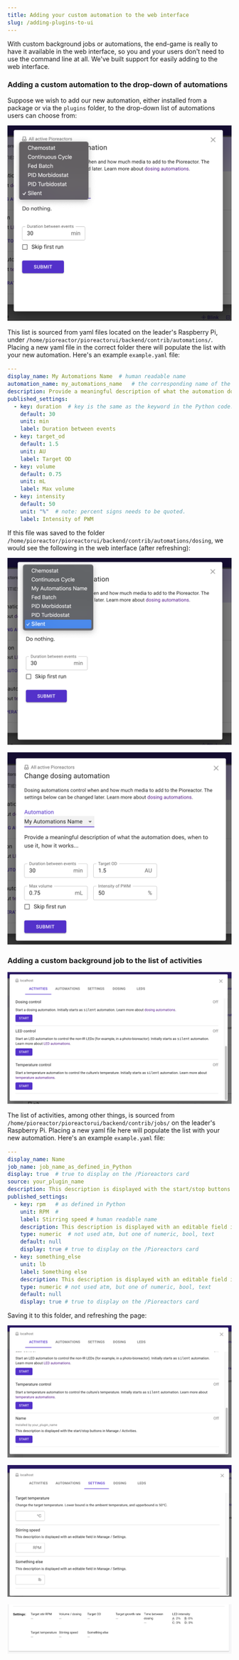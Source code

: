 ```yaml
---
title: Adding your custom automation to the web interface
slug: /adding-plugins-to-ui
---
```


With custom background jobs or automations, the end-game is really to have it available in the web interface, so you and your users don't need to use the command line at all. We've built support for easily adding to the web interface.

### Adding a custom automation to the drop-down of automations

Suppose we wish to add our new automation, either installed from a package or via the `plugins` folder, to the drop-down list of automations users can choose from:

![](/img/developer-guide/dropdown_automations.png)

This list is sourced from yaml files located on the leader's Raspberry Pi, under `/home/pioreactor/pioreactorui/backend/contrib/automations/`. Placing a new yaml file in the correct folder there will populate the list with your new automation. Here's an example `example.yaml` file:

```yaml
---
display_name: My Automations Name  # human readable name
automation_name: my_automations_name   # the corresponding name of the automation from the Python code.
description: Provide a meaningful description of what the automation does, when to use it, how it works...
published_settings:
  - key: duration  # key is the same as the keyword in the Python code.
    default: 30
    unit: min
    label: Duration between events
  - key: target_od
    default: 1.5
    unit: AU
    label: Target OD
  - key: volume
    default: 0.75
    unit: mL
    label: Max volume
  - key: intensity
    default: 50
    unit: "%"  # note: percent signs needs to be quoted.
    label: Intensity of PWM
```

If this file was saved to the folder `/home/pioreactor/pioreactorui/backend/contrib/automations/dosing`, we would see the following in the web interface (after refreshing):

![](/img/developer-guide/dropdown_automations_with_example.png)

![](/img/developer-guide/automations_example.png)


### Adding a custom background job to the list of activities

![](/img/developer-guide/activities.png)


The list of activities, among other things, is sourced from  `/home/pioreactor/pioreactorui/backend/contrib/jobs/` on the leader's Raspberry Pi. Placing a new yaml file here will populate the list with your new automation. Here's an example `example.yaml` file:

```yaml
---
display_name: Name
job_name: job_name_as_defined_in_Python
display: true  # true to display on the /Pioreactors card
source: your_plugin_name
description: This description is displayed with the start/stop buttons in Manage / Activities.
published_settings:
  - key: rpm   # as defined in Python
    unit: RPM  #
    label: Stirring speed # human readable name
    description: This description is displayed with an editable field in Manage / Settings.
    type: numeric  # not used atm, but one of numeric, bool, text
    default: null
    display: true # true to display on the /Pioreactors card
  - key: something_else
    unit: lb
    label: Something else
    description: This description is displayed with an editable field in Manage / Settings.
    type: numeric # not used atm, but one of numeric, bool, text
    default: null
    display: true # true to display on the /Pioreactors card
```

Saving it to this folder, and refreshing the page:

![](/img/developer-guide/activities_with_example.png)

![](/img/developer-guide/settings_with_example.png)

![](/img/developer-guide/card_with_example.png)


